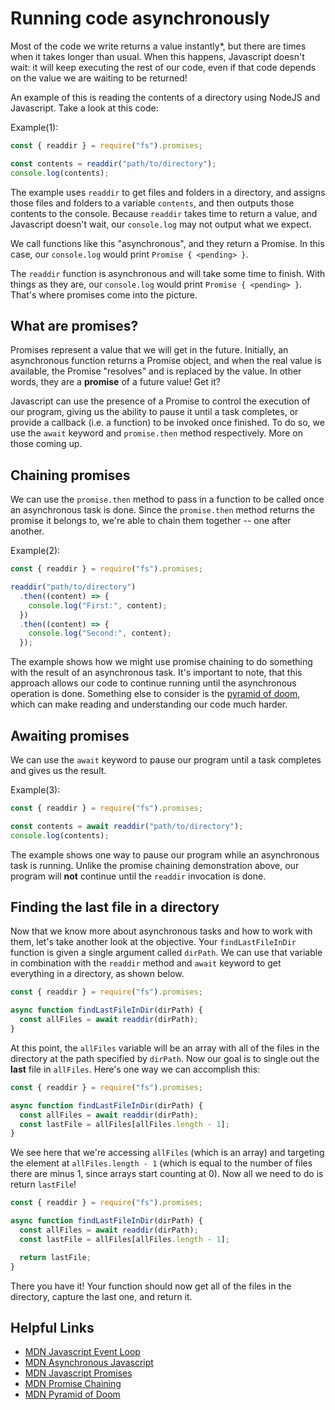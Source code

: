 # Running code asynchronously

Most of the code we write returns a value instantly\*, but there are times when it takes longer than usual. When this happens, Javascript doesn't wait: it will keep executing the rest of our code, even if that code depends on the value we are waiting to be returned!

An example of this is reading the contents of a directory using NodeJS and Javascript. Take a look at this code:

Example(1):

```js
const { readdir } = require("fs").promises;

const contents = readdir("path/to/directory");
console.log(contents);
```

The example uses `readdir` to get files and folders in a directory, and assigns those files and folders to a variable `contents`, and then outputs those contents to the console. Because `readdir` takes time to return a value, and Javascript doesn't wait, our `console.log` may not output what we expect.

We call functions like this "asynchronous", and they return a Promise. In this case, our `console.log` would print `Promise { <pending> }`.

The `readdir` function is asynchronous and will take some time to finish. With things as they are, our `console.log` would print `Promise { <pending> }`. That's where promises come into the picture.

## What are promises?

Promises represent a value that we will get in the future. Initially, an asynchronous function returns a Promise object, and when the real value is available, the Promise "resolves" and is replaced by the value. In other words, they are a **promise** of a future value! Get it?

Javascript can use the presence of a Promise to control the execution of our program, giving us the ability to pause it until a task completes, or provide a callback (i.e. a function) to be invoked once finished. To do so, we use the `await` keyword and `promise.then` method respectively. More on those coming up.

## Chaining promises

We can use the `promise.then` method to pass in a function to be called once an asynchronous task is done. Since the `promise.then` method returns the promise it belongs to, we're able to chain them together -- one after another.

Example(2):

```js
const { readdir } = require("fs").promises;

readdir("path/to/directory")
  .then((content) => {
    console.log("First:", content);
  })
  .then((content) => {
    console.log("Second:", content);
  });
```

The example shows how we might use promise chaining to do something with the result of an asynchronous task. It's important to note, that this approach allows our code to continue running until the asynchronous operation is done. Something else to consider is the [pyramid of doom](https://developer.mozilla.org/en-US/docs/Web/JavaScript/Guide/Using_promises#:~:text=the%20classic%20callback-,pyramid%20of%20doom,-%3A), which can make reading and understanding our code much harder.

## Awaiting promises

We can use the `await` keyword to pause our program until a task completes and gives us the result.

Example(3):

```js
const { readdir } = require("fs").promises;

const contents = await readdir("path/to/directory");
console.log(contents);
```

The example shows one way to pause our program while an asynchronous task is running. Unlike the promise chaining demonstration above, our program will **not** continue until the `readdir` invocation is done.

## Finding the last file in a directory

Now that we know more about asynchronous tasks and how to work with them, let's take another look at the objective. Your `findLastFileInDir` function is given a single argument called `dirPath`. We can use that variable in combination with the `readdir` method and `await` keyword to get everything in a directory, as shown below.

```js
const { readdir } = require("fs").promises;

async function findLastFileInDir(dirPath) {
  const allFiles = await readdir(dirPath);
}
```

At this point, the `allFiles` variable will be an array with all of the files in the directory at the path specified by `dirPath`. Now our goal is to single out the **last** file in `allFiles`. Here's one way we can accomplish this:

```js
const { readdir } = require("fs").promises;

async function findLastFileInDir(dirPath) {
  const allFiles = await readdir(dirPath);
  const lastFile = allFiles[allFiles.length - 1];
}
```

We see here that we're accessing `allFiles` (which is an array) and targeting the element at `allFiles.length - 1` (which is equal to the number of files there are minus 1, since arrays start counting at 0). Now all we need to do is return `lastFile`!

```js
const { readdir } = require("fs").promises;

async function findLastFileInDir(dirPath) {
  const allFiles = await readdir(dirPath);
  const lastFile = allFiles[allFiles.length - 1];

  return lastFile;
}
```

There you have it! Your function should now get all of the files in the directory, capture the last one, and return it.

## Helpful Links

- [MDN Javascript Event Loop](https://developer.mozilla.org/en-US/docs/Web/JavaScript/EventLoop)
- [MDN Asynchronous Javascript](https://developer.mozilla.org/en-US/docs/Learn/JavaScript/Asynchronous/Introducing)
- [MDN Javascript Promises](https://developer.mozilla.org/en-US/docs/Learn/JavaScript/Asynchronous/Introducing)
- [MDN Promise Chaining](https://developer.mozilla.org/en-US/docs/Learn/JavaScript/Asynchronous/Promises#chaining_promises)
- [MDN Pyramid of Doom](https://developer.mozilla.org/en-US/docs/Web/JavaScript/Guide/Using_promises#:~:text=the%20classic%20callback-,pyramid%20of%20doom,-%3A)
